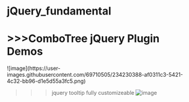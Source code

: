 # jQuery_fundamental
<h1>>>>ComboTree jQuery Plugin Demos</h1>
![image](https://user-images.githubusercontent.com/69710505/234230388-af0311c3-5421-4c32-bb96-d1e5d55a3fc5.png)






>>>jquery tooltip fully customizeable
![image](https://user-images.githubusercontent.com/69710505/234226132-fded5ccd-c437-4306-9414-4cded66b4b04.png)
